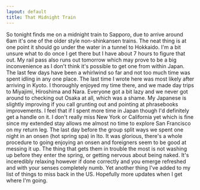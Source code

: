 ```yaml
---
layout: default
title: That Midnight Train
---
```


So tonight finds me on a midnight train to Sapporo, due to arrive around 6am it's one of the older style non-shinkansen trains. 
The neat thing is at one point it should go under the water in a tunnel to Hokkaido. I'm a bit unsure what to do once I get there but I have about 7 hours to figure that out. My rail pass also runs out tomorrow which may prove to be a big inconvenience as I don't think it's possible to get one from within Japan. The last few days have been a whirlwind so far and not too much time was spent idling in any one place. The last time I wrote here was most likely after arriving in Kyoto. I thoroughly enjoyed my time there, and we made day trips to Miyajimi, Hiroshima and Nara. Everyone got a bit lazy and we never got around to checking out Osaka at all, which was a shame. My Japanese is slightly improving if you call grunting out and pointing at phrasebooks improvements. I feel that if I spent more time in Japan though I'd definitely get a handle on it. I don't really miss New York or California yet which is fine since my extended stay allows me almost no time to explore San Francisco on my return leg. 
The last day before the group split ways we spent one night in an onsen (hot spring spa) in Ito. It was glorious, there's a whole procedure to going enjoying an onsen and foreigners seem to be good at messing it up. The thing that gets them in trouble the most is not washing up before they enter the spring, or getting nervous about being naked. It's inceredibly relaxing however if done correctly and you emerge refreshed and with your senses completely numb. Yet another thing I've added to my list of things to miss back in the US. Hopefully more updates when I get where I'm going. 
